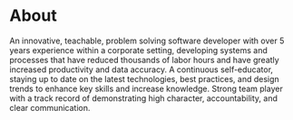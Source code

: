 # About

An innovative, teachable, problem solving software developer with over 5 years experience within a corporate setting, developing systems and processes that have reduced thousands of labor hours and have greatly increased productivity and data accuracy. A continuous self-educator, staying up to date on the latest technologies, best practices, and design trends to enhance key skills and increase knowledge. Strong team player with a track record of demonstrating high character, accountability, and clear communication.